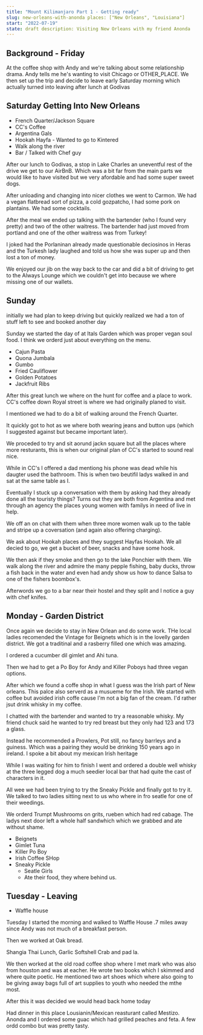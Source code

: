 ```yaml
---
title: "Mount Kilimanjaro Part 1 - Getting ready"
slug: new-orleans-with-anonda places: ["New Orleans", "Louisiana"]
start: "2022-07-19"
state: draft description: Visiting New Orleans with my friend Anonda
---
```


## Background - Friday

At the coffee shop with Andy and we're talking about some relationship drama.
Andy tells me he's wanting to visit Chicago or OTHER_PLACE. We then set up the
trip and decide to leave early Saturday morning which actually turned into
leaving after lunch at Godivas

## Saturday Getting Into New Orleans

- French Quarter/Jackson Square
- CC's Coffee
- Argentina Gals
- Hookah Hayfa - Wanted to go to Kintered
- Walk along the river
- Bar / Talked with Chef guy

After our lunch to Godivas, a stop in Lake Charles an uneventful rest of the
drive we get to our AirBnB. Which was a bit far from the main parts we would
like to have visited but we very afordable and had some super sweet dogs.

After unloading and changing into nicer clothes we went to Carmon. We had a
vegan flatbread sort of pizza, a cold gozpatcho, I had some pork on plantains.
We had some cocktails.

After the meal we ended up talking with the bartender (who I found very pretty)
and two of the other waitress. The bartender had just moved from portland and
one of the other waitress was from Turkey!

I joked had the Porlaninan already made questionable deciosinos in Heras and the
Turkesh lady laughed and told us how she was super up and then lost a ton of
money.

We enjoyed our jib on the way back to the car and did a bit of driving to get to
the Always Lounge which we couldn't get into because we where missing one of our
wallets.

## Sunday

initially we had plan to keep driving but quickly realized we had a ton of stuff
left to see and booked another day

Sunday we started the day of at Itals Garden which was proper vegan soul food. I
think we orderd just about everything on the menu.

- Cajun Pasta
- Quona Jumbala
- Gumbo
- Fried Cauliflower
- Golden Potatoes
- Jackfruit Ribs

After this great lunch we where on the hunt for coffee and a place to work. CC's
coffee down Royal street is where we had originally planed to visit.

I mentioned we had to do a bit of walking around the French Quarter.

It quickly got to hot as we where both wearing jeans and button ups (which I
suggested against but became important later).

We proceded to try and sit aorund jackn square but all the places where more
resturants, this is when our original plan of CC's started to sound real nice.

While in CC's I offered a dad mentiong his phone was dead while his daugter used
the bathroom. This is when two beutifil ladys walked in and sat at the same
table as I.

Eventually I stuck up a conversation with them by asking had they already done
all the touristy things? Turns out they are both from Argentina and met through
an agency the places young women with familys in need of live in help.

We off an on chat with them when three more women walk up to the table and
stripe up a coversation (and again also offering charging).

We ask about Hookah places and they suggest Hayfas Hookah. We all decied to go,
we get a bucket of beer, snacks and have some hook.

We then ask if they smoke and then go to the lake Ponchier with them. We walk
along the river and admire the many pepple fishing, baby ducks, throw a fish
back in the water and even had andy show us how to dance Salsa to one of the
fishers boombox's.

Afterwords we go to a bar near their hostel and they split and I notice a guy
with chef knifes.

## Monday - Garden District

Once again we decide to stay in New Orlean and do some work. THe local ladies
recomended the Vintage for Beignets which is in the lovelly garden district. We
got a traditinal and a rasberry filled one which was amazing.

I ordered a cucumber dil gimlet and Ahi tuna.

Then we had to get a Po Boy for Andy and Killer Poboys had three vegan options.

After which we found a coffe shop in what I guess was the Irish part of New
orleans. This palce also serverd as a musueme for the Irish. We started with
coffee but avoided irish coffe cause I'm not a big fan of the cream. I'd rather
jsut drink whisky in my coffee.

I chatted with the bartender and wanted to try a reasonable whisky. My friend
chuck said he wanted to try red breast but they only had 123 and 173 a glass.

Instead he recommended a Prowlers, Pot still, no fancy barrleys and a guiness.
Which was a pairing they would be drinking 150 years ago in ireland. I spoke a
bit about my mexican Irish heritage

While I was waiting for him to finish I went and ordered a double well whisky at
the three legged dog a much seedier local bar that had quite the cast of
characters in it.

All wee we had been trying to try the Sneaky Pickle and finally got to try it.
We talked to two ladies sitting next to us who where in fro seatle for one of
their weedings.

We orderd Trumpt Mushrooms on grits, rueben which had red cabage. The ladys next
door left a whole half sandwhich which we grabbed and ate without shame.

- Beignets
- Gimlet Tuna
- Killer Po Boy
- Irish Coffee SHop
- Sneaky Pickle
    - Seatle Girls
    - Ate their food, they where behind us.

## Tuesday - Leaving

- Waffle house

Tuesday I started the morning and walked to Waffle House .7 miles away since
Andy was not much of a breakfast person.

Then we worked at Oak bread.

Shangia Thai Lunch, Garlic Softshell Crab and pad la.

We then worked at the old road coffee shop where I met mark who was also from
houston and was at eacher. He wrote two books which I skimmed and where quite
poetic. He mentioned two art shoes which where also going to be giving away bags
full of art supplies to youth who needed the mthe most.

After this it was decided we would head back home today

Had dinner in this place Lousianin/Mexican reasturant called Mestizo. Anonda and
I ordered some guac which had grilled peaches and feta. A few ordd combo but was
pretty tasty.

